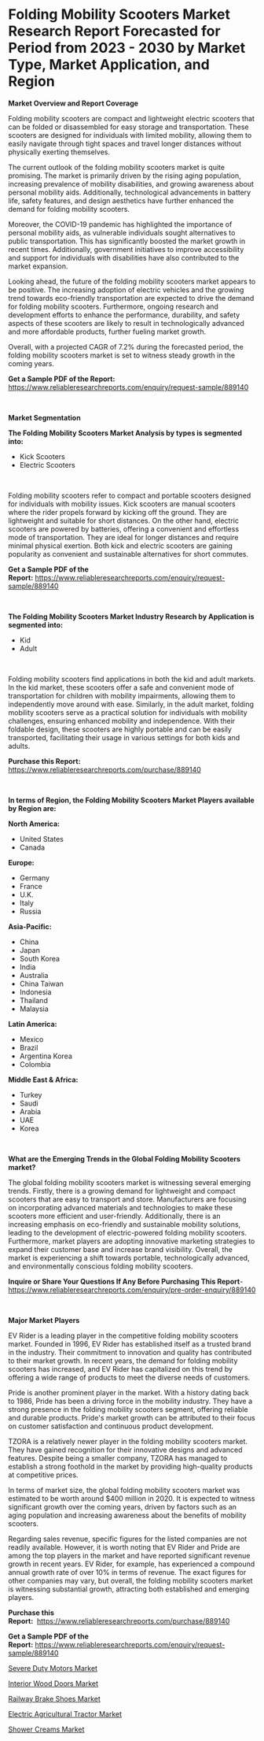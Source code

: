 <p><h1>Folding Mobility Scooters Market Research Report Forecasted for Period from 2023 -  2030 by Market Type, Market Application, and Region</h1></p><p><strong>Market Overview and Report Coverage</strong></p>
<p><p>Folding mobility scooters are compact and lightweight electric scooters that can be folded or disassembled for easy storage and transportation. These scooters are designed for individuals with limited mobility, allowing them to easily navigate through tight spaces and travel longer distances without physically exerting themselves.</p><p>The current outlook of the folding mobility scooters market is quite promising. The market is primarily driven by the rising aging population, increasing prevalence of mobility disabilities, and growing awareness about personal mobility aids. Additionally, technological advancements in battery life, safety features, and design aesthetics have further enhanced the demand for folding mobility scooters.</p><p>Moreover, the COVID-19 pandemic has highlighted the importance of personal mobility aids, as vulnerable individuals sought alternatives to public transportation. This has significantly boosted the market growth in recent times. Additionally, government initiatives to improve accessibility and support for individuals with disabilities have also contributed to the market expansion.</p><p>Looking ahead, the future of the folding mobility scooters market appears to be positive. The increasing adoption of electric vehicles and the growing trend towards eco-friendly transportation are expected to drive the demand for folding mobility scooters. Furthermore, ongoing research and development efforts to enhance the performance, durability, and safety aspects of these scooters are likely to result in technologically advanced and more affordable products, further fueling market growth.</p><p>Overall, with a projected CAGR of 7.2% during the forecasted period, the folding mobility scooters market is set to witness steady growth in the coming years.</p></p>
<p><strong>Get a Sample PDF of the Report:</strong> <a href="https://www.reliableresearchreports.com/enquiry/request-sample/889140">https://www.reliableresearchreports.com/enquiry/request-sample/889140</a></p>
<p>&nbsp;</p>
<p><strong>Market Segmentation</strong></p>
<p><strong>The Folding Mobility Scooters Market Analysis by types is segmented into:</strong></p>
<p><ul><li>Kick Scooters</li><li>Electric Scooters</li></ul></p>
<p>&nbsp;</p>
<p><p>Folding mobility scooters refer to compact and portable scooters designed for individuals with mobility issues. Kick scooters are manual scooters where the rider propels forward by kicking off the ground. They are lightweight and suitable for short distances. On the other hand, electric scooters are powered by batteries, offering a convenient and effortless mode of transportation. They are ideal for longer distances and require minimal physical exertion. Both kick and electric scooters are gaining popularity as convenient and sustainable alternatives for short commutes.</p></p>
<p><strong>Get a Sample PDF of the Report:</strong>&nbsp;<a href="https://www.reliableresearchreports.com/enquiry/request-sample/889140">https://www.reliableresearchreports.com/enquiry/request-sample/889140</a></p>
<p>&nbsp;</p>
<p><strong>The Folding Mobility Scooters Market Industry Research by Application is segmented into:</strong></p>
<p><ul><li>Kid</li><li>Adult</li></ul></p>
<p>&nbsp;</p>
<p><p>Folding mobility scooters find applications in both the kid and adult markets. In the kid market, these scooters offer a safe and convenient mode of transportation for children with mobility impairments, allowing them to independently move around with ease. Similarly, in the adult market, folding mobility scooters serve as a practical solution for individuals with mobility challenges, ensuring enhanced mobility and independence. With their foldable design, these scooters are highly portable and can be easily transported, facilitating their usage in various settings for both kids and adults.</p></p>
<p><strong>Purchase this Report:</strong>&nbsp; <a href="https://www.reliableresearchreports.com/purchase/889140">https://www.reliableresearchreports.com/purchase/889140</a></p>
<p>&nbsp;</p>
<p><strong>In terms of Region, the Folding Mobility Scooters Market Players available by Region are:</strong></p>
<p>
    <p> <strong> North America: </strong>
        <ul>
            <li>United States</li>
            <li>Canada</li>
        </ul>
        </p> 
    <p> <strong> Europe: </strong>
        <ul>
            <li>Germany</li>
            <li>France</li>
            <li>U.K.</li>
            <li>Italy</li>
            <li>Russia</li>
        </ul>
        </p> 
    <p> <strong> Asia-Pacific: </strong>
        <ul>
            <li>China</li>
            <li>Japan</li>
            <li>South Korea</li>
            <li>India</li>
            <li>Australia</li>
            <li>China Taiwan</li>
            <li>Indonesia</li>
            <li>Thailand</li>
            <li>Malaysia</li>
        </ul>
        </p> 
    <p> <strong> Latin America: </strong>
        <ul>
            <li>Mexico</li>
            <li>Brazil</li>
            <li>Argentina Korea</li>
            <li>Colombia</li>
        </ul>
        </p> 
    <p> <strong> Middle East & Africa: </strong>
        <ul>
            <li>Turkey</li>
            <li>Saudi</li>
            <li>Arabia</li>
            <li>UAE</li>
            <li>Korea</li>
        </ul>
    </p>
    </p>
<p>&nbsp;</p>
<p><strong>What are the Emerging Trends in the Global Folding Mobility Scooters market?</strong></p>
<p><p>The global folding mobility scooters market is witnessing several emerging trends. Firstly, there is a growing demand for lightweight and compact scooters that are easy to transport and store. Manufacturers are focusing on incorporating advanced materials and technologies to make these scooters more efficient and user-friendly. Additionally, there is an increasing emphasis on eco-friendly and sustainable mobility solutions, leading to the development of electric-powered folding mobility scooters. Furthermore, market players are adopting innovative marketing strategies to expand their customer base and increase brand visibility. Overall, the market is experiencing a shift towards portable, technologically advanced, and environmentally conscious folding mobility scooters.</p></p>
<p><strong>Inquire or Share Your Questions If Any Before Purchasing This Report</strong>- <a href="https://www.reliableresearchreports.com/enquiry/pre-order-enquiry/889140">https://www.reliableresearchreports.com/enquiry/pre-order-enquiry/889140</a></p>
<p>&nbsp;</p>
<p><strong>Major Market Players</strong></p>
<p><p>EV Rider is a leading player in the competitive folding mobility scooters market. Founded in 1996, EV Rider has established itself as a trusted brand in the industry. Their commitment to innovation and quality has contributed to their market growth. In recent years, the demand for folding mobility scooters has increased, and EV Rider has capitalized on this trend by offering a wide range of products to meet the diverse needs of customers.</p><p>Pride is another prominent player in the market. With a history dating back to 1986, Pride has been a driving force in the mobility industry. They have a strong presence in the folding mobility scooters segment, offering reliable and durable products. Pride's market growth can be attributed to their focus on customer satisfaction and continuous product development.</p><p>TZORA is a relatively newer player in the folding mobility scooters market. They have gained recognition for their innovative designs and advanced features. Despite being a smaller company, TZORA has managed to establish a strong foothold in the market by providing high-quality products at competitive prices.</p><p>In terms of market size, the global folding mobility scooters market was estimated to be worth around $400 million in 2020. It is expected to witness significant growth over the coming years, driven by factors such as an aging population and increasing awareness about the benefits of mobility scooters.</p><p>Regarding sales revenue, specific figures for the listed companies are not readily available. However, it is worth noting that EV Rider and Pride are among the top players in the market and have reported significant revenue growth in recent years. EV Rider, for example, has experienced a compound annual growth rate of over 10% in terms of revenue. The exact figures for other companies may vary, but overall, the folding mobility scooters market is witnessing substantial growth, attracting both established and emerging players.</p></p>
<p><strong>Purchase this Report:</strong>&nbsp;&nbsp;<a href="https://www.reliableresearchreports.com/purchase/889140">https://www.reliableresearchreports.com/purchase/889140</a></p>
<p></p>
<p><strong>Get a Sample PDF of the Report:</strong>&nbsp;<a href="https://www.reliableresearchreports.com/enquiry/request-sample/889140">https://www.reliableresearchreports.com/enquiry/request-sample/889140</a></p>
<p><p><a href="https://www.linkedin.com/pulse/severe-duty-motors-market-size-share-global-analysis-report-58lse/">Severe Duty Motors Market</a></p><p><a href="https://medium.com/@efrenmuller/interior-wood-doors-market-research-report-its-history-and-forecast-2023-to-2030-70207c4cac8d">Interior Wood Doors Market</a></p><p><a href="https://github.com/RickHolmes3/Market-Research-Report-List-2/blob/main/railway-brake-shoes-market.md">Railway Brake Shoes Market</a></p><p><a href="https://github.com/GroverBarry/Market-Research-Report-List-2/blob/main/electric-agricultural-tractor-market.md">Electric Agricultural Tractor Market</a></p><p><a href="https://medium.com/@melissahaag/shower-creams-market-comprehensive-assessment-by-type-application-and-geography-37a7c11c4d0e">Shower Creams Market</a></p></p>